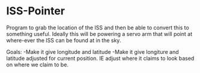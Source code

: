 # ISS-Pointer
Program to grab the location of the ISS and then be able to convert this to something useful. Ideally this will be powering a servo arm
that will point at where-ever the ISS can be found at in the sky.

Goals:
-Make it give longitude and latitude
-Make it give longiture and latitude adjusted for current position. IE adjust where it claims to look based on where we claim to be.
